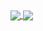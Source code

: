 <a href="https://github.com/anuraghazra/github-readme-stats">
  <img align="center" src="https://github-readme-stats.vercel.app/api?username=tbeachill&count_private=true&show_icons=true&theme=material-palenight" />
</a>
<a href="https://github.com/tbeachill">
  <img align="center" src="https://github-readme-stats.vercel.app/api/top-langs/?username=tbeachill&layout=compact&langs_count=10&hide=jupyter%20notebook&theme=material-palenight&card_width=400&custom_title=Languages (excluding Jupyter Notebooks)" />
</a>
